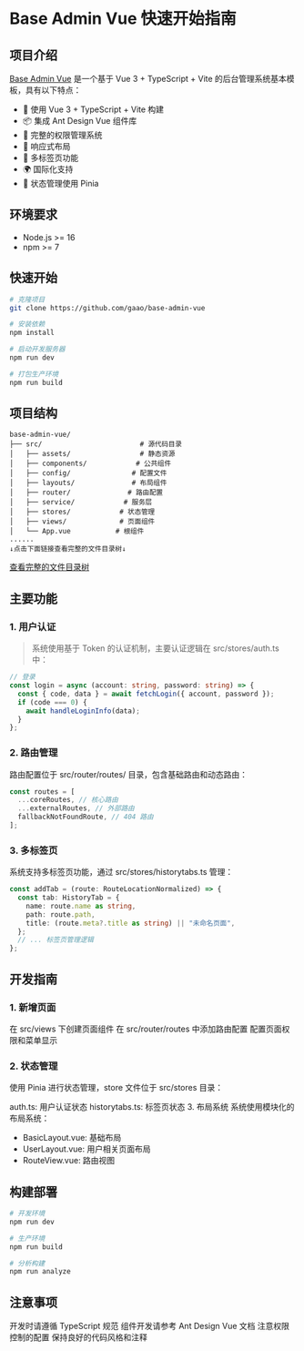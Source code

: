 # Base Admin Vue 快速开始指南

## 项目介绍

[Base Admin Vue](https://github.com/gaao/base-admin-vue) 是一个基于 Vue 3 + TypeScript + Vite 的后台管理系统基本模板，具有以下特点：

- 🚀 使用 Vue 3 + TypeScript + Vite 构建
- 📦 集成 Ant Design Vue 组件库
- 🔐 完整的权限管理系统
- 📱 响应式布局
- 🎯 多标签页功能
- 🌍 国际化支持
- 💾 状态管理使用 Pinia

## 环境要求

- Node.js >= 16
- npm >= 7

## 快速开始

```bash
# 克隆项目
git clone https://github.com/gaao/base-admin-vue
```

```bash
# 安装依赖
npm install
```

```bash
# 启动开发服务器
npm run dev
```

```bash
# 打包生产环境
npm run build
```

## 项目结构

```
base-admin-vue/
├── src/                        # 源代码目录
│   ├── assets/                 # 静态资源
│   ├── components/            # 公共组件
│   ├── config/               # 配置文件
│   ├── layouts/              # 布局组件
│   ├── router/              # 路由配置
│   ├── service/            # 服务层
│   ├── stores/            # 状态管理
│   ├── views/             # 页面组件
│   └── App.vue           # 根组件
......
↓点击下面链接查看完整的文件目录树↓
```

[查看完整的文件目录树](/filetree.md)

## 主要功能

### 1. 用户认证

> 系统使用基于 Token 的认证机制，主要认证逻辑在 src/stores/auth.ts 中：

```typescript
// 登录
const login = async (account: string, password: string) => {
  const { code, data } = await fetchLogin({ account, password });
  if (code === 0) {
    await handleLoginInfo(data);
  }
};
```

### 2. 路由管理

路由配置位于 src/router/routes/ 目录，包含基础路由和动态路由：

```typescript
const routes = [
  ...coreRoutes, // 核心路由
  ...externalRoutes, // 外部路由
  fallbackNotFoundRoute, // 404 路由
];
```

### 3. 多标签页

系统支持多标签页功能，通过 src/stores/historytabs.ts 管理：

```typescript
const addTab = (route: RouteLocationNormalized) => {
  const tab: HistoryTab = {
    name: route.name as string,
    path: route.path,
    title: (route.meta?.title as string) || "未命名页面",
  };
  // ... 标签页管理逻辑
};
```

## 开发指南

### 1. 新增页面

在 src/views 下创建页面组件
在 src/router/routes 中添加路由配置
配置页面权限和菜单显示

### 2. 状态管理

使用 Pinia 进行状态管理，store 文件位于 src/stores 目录：

auth.ts: 用户认证状态
historytabs.ts: 标签页状态 3. 布局系统
系统使用模块化的布局系统：

- BasicLayout.vue: 基础布局
- UserLayout.vue: 用户相关页面布局
- RouteView.vue: 路由视图

## 构建部署

```bash
# 开发环境
npm run dev
```

```bash
# 生产环境
npm run build
```

```bash
# 分析构建
npm run analyze
```

## 注意事项

开发时请遵循 TypeScript 规范
组件开发请参考 Ant Design Vue 文档
注意权限控制的配置
保持良好的代码风格和注释
